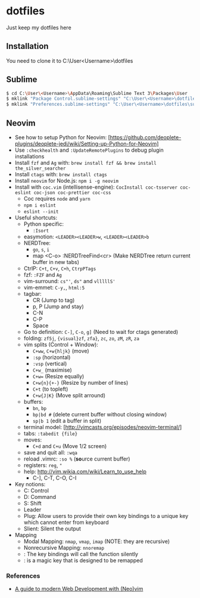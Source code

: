 # dotfiles

Just keep my dotfiles here

## Installation

You need to clone it to C:\User\<Username>\dotfiles


## Sublime

```sh
$ cd C:\User\<Username>\AppData\Roaming\Sublime Text 3\Packages\User
$ mklink "Package Control.sublime-settings" "C:\User\<Username>\dotfiles\sublime3\Package Control.sublime-settings"
$ mklink "Preferences.sublime-settings" "C:\User\<Username>\dotfiles\sublime3\Preferences.sublime-settings"
```

## Neovim

* See how to setup Python for Neovim: [https://github.com/deoplete-plugins/deoplete-jedi/wiki/Setting-up-Python-for-Neovim]
* Use `:checkhealth` and `:UpdateRemotePlugins` to debug plugin installations
* Install `fzf` and `Ag` with: `brew install fzf && brew install the_silver_searcher`
* Install `ctags` with: `brew install ctags`
* Install `neovim` for Node.js: `npm i -g neovim`
* Install with  `coc.vim` (intellisense-engine): `CocInstall coc-tsserver coc-eslint coc-json coc-prettier coc-css`
  * Coc requires `node` and `yarn` 
  * `npm i eslint`
  * `eslint --init`
* Useful shortcuts:
  * Python specific:
    * `:Isort`
  * easymotion: `<LEADER><LEADER>w`, `<LEADER><LEADER>b`
  * NERDTree: 
    * `go`, `s`, `i`
    * map \<C-o\> :NERDTreeFind\<cr\> (Make NERDTree return current buffer in new tabs)
  * CtrlP: `C+t`, `C+v`, `C+h`, `CtrpPTags`
  * fzf: `:FZF` and `Ag`
  * vim-surround: `cs"'`, `ds"` and `vlllllS'`
  * vim-emmet: `C-y,`, `html:5`
  * tagbar:
    * CR (Jump to tag)
    * p, P (Jump and stay)
    * C-N
    * C-P
    * Space
  * Go to definition: `C-]`, `C-o`, `g]` (Need to wait for ctags generated)
  * folding: `zf5j`, `{visual}zf`, `zfa}`, `zc`, `zo`, `zM`, `zR`, `za`
  * vim splits (Control + Window): 
    * `C+ww`, `C+w{hljk}` (move)
    * `:sp` (horizontal)
    * `:vsp` (vertical)
    * `C+w_` (maximise) 
    * `C+w=` (Resize equally) 
    * `C+w{n}{+-}` (Resize by number of lines)
    * `C+t` (to topleft)
    * `C+w{J|K}` (Move split arround)
  * buffers: 
    * `bn`, `bp`
    * `bp|bd #` (delete current buffer without closing window)
    * `sp|b 1` (edit a buffer in split)
  * terminal model: [http://vimcasts.org/episodes/neovim-terminal/]
  * tabs: `:tabedit {file}`
  * moves:
    * `C+d` and `C+u` (Move 1/2 screen)
  * save and quit all: `:wqa`
  * reload .vimrc: `:so %` (**so**urce current buffer)
  * registers: `reg`, `"`
  * help: http://vim.wikia.com/wiki/Learn_to_use_help
    * C-], C-T, C-O, C-I
* Key notions:
  * C: Control
  * D: Command
  * S: Shift
  * Leader
  * Plug: Allow users to provide their own key bindings to a unique key which cannot enter from keyboard
  * Slient: Silent the output
* Mapping
  * Modal Mapping: `nmap`, `vmap`, `imap` (NOTE: they are recursive)
  * Nonrecursive Mapping: `nnoremap`
  * <silent>: The key bindings will call the function silently
  * <Plug>: <Plug> is a magic key that is designed to be remapped

### References

* [A guide to modern Web Development with (Neo)vim](https://www.freecodecamp.org/news/a-guide-to-modern-web-development-with-neo-vim-333f7efbf8e2/)
